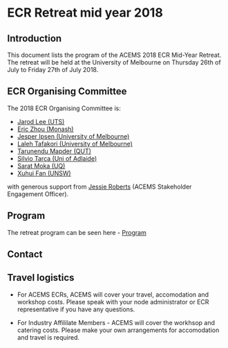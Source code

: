 # ECR Retreat mid year 2018

## Introduction


This document lists the program of the ACEMS 2018 ECR Mid-Year Retreat. The retreat will be held at the University of Melbourne on Thursday 26th of July to Friday 27th of July 2018. 
 
## ECR Organising Committee

The 2018 ECR Organising Committee is: 

* [Jarod Lee (UTS)](https://acems.org.au/our-people/jarod-lee) 
* [Eric Zhou (Monash)](https://acems.org.au/our-people/zongzheng-zhou) 
* [Jesper Ipsen (University of Melbourne)](https://acems.org.au/our-people/jesper-ipsen) 
* [Laleh Tafakori (University of Melbourne)](https://acems.org.au/our-people/laleh-tafakori) 
* [Tarunendu Mapder (QUT)](https://acems.org.au/our-people/tarunendu-mapder)
* [Silvio Tarca (Uni of Adlaide)](https://acems.org.au/our-people/silvio-tarca)
* [Sarat Moka (UQ)](https://acems.org.au/our-people/sarat-babu-moka) 
* [Xuhui Fan (UNSW)](https://acems.org.au/our-people/xuhui-fan) 

with generous support from [Jessie Roberts](https://acems.org.au/our-people/jessie-roberts) (ACEMS Stakeholder Engagement Officer).


## Program
The retreat program can be seen here - [Program](https://github.com/ACEMS/ECR_Retreat_mid_year_2018/blob/master/Program.md)



## Contact



## Travel logistics
* For ACEMS ECRs, ACEMS will cover your travel, accomodation and workshop costs. Please speak with your node administrator or ECR representative if you have any questions.    

* For Industry Affililate Members - ACEMS will cover the workhsop and catering costs. Please make your own arrangements for accomodation and travel is required.    

